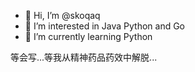 - 👋 Hi, I’m @skoqaq
- 👀 I’m interested in Java Python and Go
- 🌱 I’m currently learning Python

等会写...等我从精神药品药效中解脱...

<!---
skoqaq/skoqaq is a ✨ special ✨ repository because its `README.md` (this file) appears on your GitHub profile.
You can click the Preview link to take a look at your changes.
--->

